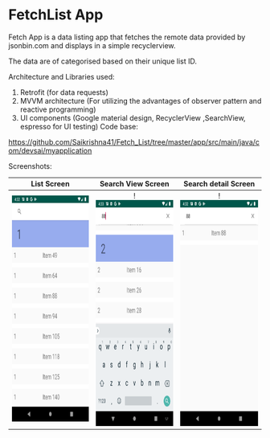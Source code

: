 # FetchList App

Fetch App is a data listing app that fetches the remote  data provided by jsonbin.com and displays in a simple recyclerview.

The data  are of categorised based on their unique list ID. 

Architecture and Libraries used: 

1. Retrofit (for data requests)
2. MVVM architecture (For utilizing the advantages of observer pattern and reactive programming)
2. UI components (Google material design, RecyclerView ,SearchView, espresso for UI testing)
Code base:

https://github.com/Saikrishna41/Fetch_List/tree/master/app/src/main/java/com/devsai/myapplication



Screenshots:

List Screen           |  Search View Screen       |  Search detail Screen        
:-------------------------:|:-------------------------: |:-------------------------: 
<img src = "https://raw.githubusercontent.com/Saikrishna41/MVVM/master/images//Screenshot_1580207573.png" width="250" height="450"/>  |  !<img src = "https://raw.githubusercontent.com/Saikrishna41/MVVM/master/images/Screenshot_1580207599.png" width="250" height="450"/>|!<img src = "https://raw.githubusercontent.com/Saikrishna41/MVVM/master/images/Screenshot_1580207580.png" width="250" height="450"/>



